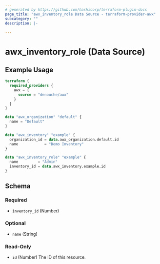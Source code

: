 ```yaml
---
# generated by https://github.com/hashicorp/terraform-plugin-docs
page_title: "awx_inventory_role Data Source - terraform-provider-awx"
subcategory: ""
description: |-
  
---
```


# awx_inventory_role (Data Source)



## Example Usage

```terraform
terraform {
  required_providers {
    awx = {
      source = "denouche/awx"
    }
  }
}

data "awx_organization" "default" {
  name = "Default"
}

data "awx_inventory" "example" {
  organization_id = data.awx_organization.default.id
  name            = "Demo Inventory"
}

data "awx_inventory_role" "example" {
  name         = "Admin"
  inventory_id = data.awx_inventory.example.id
}
```

<!-- schema generated by tfplugindocs -->
## Schema

### Required

- `inventory_id` (Number)

### Optional

- `name` (String)

### Read-Only

- `id` (Number) The ID of this resource.

